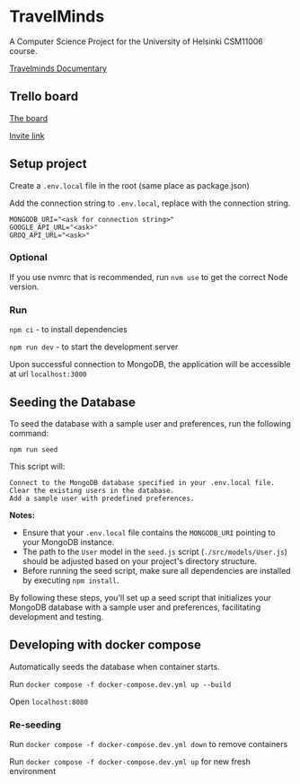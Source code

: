 # TravelMinds

A Computer Science Project for the University of Helsinki CSM11006 course.

[Travelminds Documentary](https://github.com/sebazai/TravelMinds/blob/main/Travelminds_personalized_travel_planning_application.pdf)

## Trello board

[The board](https://trello.com/b/H7lGfMBt/holidayapp)

[Invite link](https://trello.com/invite/b/6704d864b6d1533ee326eee9/ATTI551e8b197eec5564a7c984d9ce7308ea77FE683B/holidayapp)

## Setup project

Create a `.env.local` file in the root (same place as package.json)

Add the connection string to `.env.local`, replace <ask for connection string> with the connection string.

```
MONGODB_URI="<ask for connection string>"
GOOGLE_API_URL="<ask>"
GROQ_API_URL="<ask>"
```

### Optional

If you use nvmrc that is recommended, run `nvm use` to get the correct Node version.

### Run

`npm ci` - to install dependencies

`npm run dev` - to start the development server

Upon successful connection to MongoDB, the application will be accessible at url `localhost:3000`

## Seeding the Database

To seed the database with a sample user and preferences, run the following command:

`npm run seed`

This script will:

    Connect to the MongoDB database specified in your .env.local file.
    Clear the existing users in the database.
    Add a sample user with predefined preferences.

**Notes:**

- Ensure that your `.env.local` file contains the `MONGODB_URI` pointing to your MongoDB instance.
- The path to the `User` model in the `seed.js` script (`./src/models/User.js`) should be adjusted based on your project's directory structure.
- Before running the seed script, make sure all dependencies are installed by executing `npm install`.

By following these steps, you'll set up a seed script that initializes your MongoDB database with a sample user and preferences, facilitating development and testing.

## Developing with docker compose

Automatically seeds the database when container starts.

Run `docker compose -f docker-compose.dev.yml up --build`

Open `localhost:8080`

### Re-seeding

Run `docker compose -f docker-compose.dev.yml down` to remove containers

Run `docker compose -f docker-compose.dev.yml up` for new fresh environment
